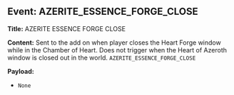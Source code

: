 ## Event: AZERITE_ESSENCE_FORGE_CLOSE

**Title:** AZERITE ESSENCE FORGE CLOSE

**Content:**
Sent to the add on when player closes the Heart Forge window while in the Chamber of Heart. Does not trigger when the Heart of Azeroth window is closed out in the world.
`AZERITE_ESSENCE_FORGE_CLOSE`

**Payload:**
- `None`